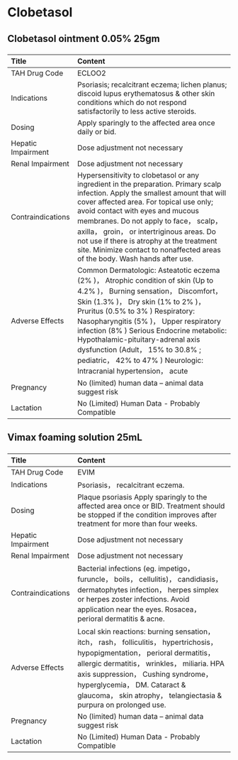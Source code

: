 # Clobetasol

## Clobetasol ointment 0.05% 25gm

##### 

| Title              | Content                                                                                                                                                                                                                                                                                                                                                                                                                                    |
|:-------------------|:-------------------------------------------------------------------------------------------------------------------------------------------------------------------------------------------------------------------------------------------------------------------------------------------------------------------------------------------------------------------------------------------------------------------------------------------|
| TAH Drug Code      | ECLOO2                                                                                                                                                                                                                                                                                                                                                                                                                                     |
| Indications        | Psoriasis; recalcitrant eczema; lichen planus; discoid lupus erythematosus & other skin conditions which do not respond satisfactorily to less active steroids.                                                                                                                                                                                                                                                                            |
| Dosing             | Apply sparingly to the affected area once daily or bid.                                                                                                                                                                                                                                                                                                                                                                                    |
| Hepatic Impairment | Dose adjustment not necessary                                                                                                                                                                                                                                                                                                                                                                                                              |
| Renal Impairment   | Dose adjustment not necessary                                                                                                                                                                                                                                                                                                                                                                                                              |
| Contraindications  | Hypersensitivity to clobetasol or any ingredient in the preparation. Primary scalp infection. Apply the smallest amount that will cover affected area. For topical use only; avoid contact with eyes and mucous membranes. Do not apply to face， scalp， axilla， groin， or intertriginous areas. Do not use if there is atrophy at the treatment site. Minimize contact to nonaffected areas of the body. Wash hands after use.         |
| Adverse Effects    | Common Dermatologic: Asteatotic eczema (2% )， Atrophic condition of skin (Up to 4.2% )， Burning sensation， Discomfort， Skin (1.3% )， Dry skin (1% to 2% )， Pruritus (0.5% to 3% ) Respiratory: Nasopharyngitis (5% )， Upper respiratory infection (8% ) Serious Endocrine metabolic: Hypothalamic-pituitary-adrenal axis dysfunction (Adult， 15% to 30.8% ; pediatric， 42% to 47% ) Neurologic: Intracranial hypertension， acute |
| Pregnancy          | No (limited) human data – animal data suggest risk                                                                                                                                                                                                                                                                                                                                                                                         |
| Lactation          | No (Limited) Human Data - Probably Compatible                                                                                                                                                                                                                                                                                                                                                                                              |

## Vimax foaming solution 25mL

##### 

| Title              | Content                                                                                                                                                                                                                                                                                                                   |
|:-------------------|:--------------------------------------------------------------------------------------------------------------------------------------------------------------------------------------------------------------------------------------------------------------------------------------------------------------------------|
| TAH Drug Code      | EVIM                                                                                                                                                                                                                                                                                                                      |
| Indications        | Psoriasis， recalcitrant eczema.                                                                                                                                                                                                                                                                                          |
| Dosing             | Plaque psoriasis Apply sparingly to the affected area once or BID. Treatment should be stopped if the condition improves after treatment for more than four weeks.                                                                                                                                                        |
| Hepatic Impairment | Dose adjustment not necessary                                                                                                                                                                                                                                                                                             |
| Renal Impairment   | Dose adjustment not necessary                                                                                                                                                                                                                                                                                             |
| Contraindications  | Bacterial infections (eg. impetigo， furuncle， boils， cellulitis)， candidiasis， dermatophytes infection， herpes simplex or herpes zoster infections. Avoid application near the eyes. Rosacea， perioral dermatitis & acne.                                                                                          |
| Adverse Effects    | Local skin reactions: burning sensation， itch， rash， folliculitis， hypertrichosis， hypopigmentation， perioral dermatitis， allergic dermatitis， wrinkles， miliaria. HPA axis suppression， Cushing syndrome， hyperglycemia， DM. Cataract & glaucoma， skin atrophy， telangiectasia & purpura on prolonged use. |
| Pregnancy          | No (limited) human data – animal data suggest risk                                                                                                                                                                                                                                                                        |
| Lactation          | No (Limited) Human Data - Probably Compatible                                                                                                                                                                                                                                                                             |


